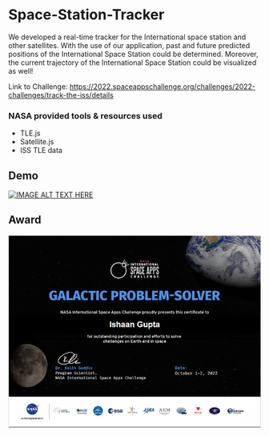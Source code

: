 # Space-Station-Tracker
We developed a real-time tracker for the International space station and other satellites. With the use of our application, past and future predicted positions of the International Space Station could be determined. Moreover, the current trajectory of the International Space Station could be visualized as well!

Link to Challenge: https://2022.spaceappschallenge.org/challenges/2022-challenges/track-the-iss/details

### NASA provided tools & resources used
- TLE.js
- Satellite.js
- ISS TLE data

## Demo
[![IMAGE ALT TEXT HERE](https://img.youtube.com/vi/JG-RJwTMwZw/0.jpg)](https://www.youtube.com/watch?v=JG-RJwTMwZw)

## Award
![image](./docs/NASA_Space_apps_challenge_Cleveland_award_2022.jpg)
